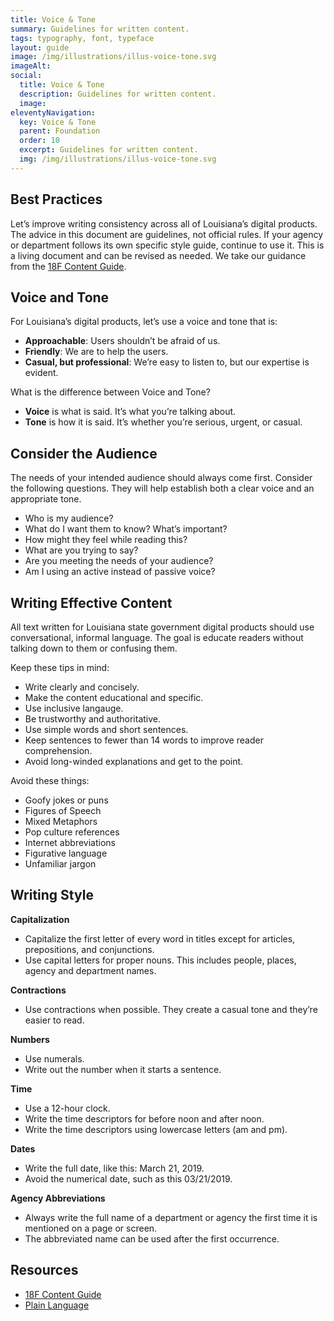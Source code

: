 ```yaml
---
title: Voice & Tone
summary: Guidelines for written content.
tags: typography, font, typeface
layout: guide
image: /img/illustrations/illus-voice-tone.svg
imageAlt: 
social:
  title: Voice & Tone
  description: Guidelines for written content.
  image:
eleventyNavigation:
  key: Voice & Tone
  parent: Foundation
  order: 10
  excerpt: Guidelines for written content.
  img: /img/illustrations/illus-voice-tone.svg
---
```


## Best Practices

Let’s improve writing consistency across all of Louisiana’s digital products. The advice in this document are guidelines, not official rules. If your agency or department follows its own specific style guide, continue to use it. This is a living document and can be revised as needed. We take our guidance from the <a href="https://content-guide.18f.gov/" target="_blank">18F Content Guide</a>.

## Voice and Tone

For Louisiana’s digital products, let’s use a voice and tone that is:

- **Approachable**: Users shouldn’t be afraid of us.
- **Friendly**: We are to help the users.
- **Casual, but professional**: We’re easy to listen to, but our expertise is evident. 

What is the difference between Voice and Tone?

* **Voice** is what is said. It’s what you’re talking about.
* **Tone** is how it is said. It’s whether you’re serious, urgent, or casual.

## Consider the Audience

The needs of your intended audience should always come first. Consider the following questions. They will help establish both a clear voice and an appropriate tone.

- Who is my audience?
- What do I want them to know? What’s important?
- How might they feel while reading this?
- What are you trying to say?
- Are you meeting the needs of your audience?
- Am I using an active instead of passive voice?

## Writing Effective Content

All text written for Louisiana state government digital products should use conversational, informal language. The goal is educate readers without talking down to them or confusing them. 

Keep these tips in mind:

- Write clearly and concisely.
- Make the content educational and specific.
- Use inclusive langauge.
- Be trustworthy and authoritative.
- Use simple words and short sentences.
- Keep sentences to fewer than 14 words to improve reader comprehension.
- Avoid long-winded explanations and get to the point.

Avoid these things:

- Goofy jokes or puns
- Figures of Speech
- Mixed Metaphors
- Pop culture references
- Internet abbreviations
- Figurative language 
- Unfamiliar jargon

## Writing Style

**Capitalization**

- Capitalize the first letter of every word in titles except for articles, prepositions, and conjunctions. 
- Use capital letters for proper nouns. This includes people, places, agency and department names.

**Contractions**

- Use contractions when possible. They create a casual tone and they’re easier to read.

**Numbers**

- Use numerals. 
- Write out the number when it starts a sentence.

**Time**

- Use a 12-hour clock. 
- Write the time descriptors for before noon and after noon.
- Write the time descriptors using lowercase letters (am and pm).

**Dates**

- Write the full date, like this: March 21, 2019.
- Avoid the numerical date, such as this 03/21/2019.

**Agency Abbreviations**

- Always write the full name of a department or agency the first time it is mentioned on a page or screen. 
- The abbreviated name can be used after the first occurrence.

## Resources

- <a href="https://content-guide.18f.gov/our-style/" target="_blank">18F Content Guide</a>
- <a href="https://www.plainlanguage.gov/" target="_blank">Plain Language</a>
